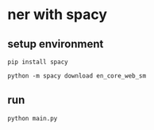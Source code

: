 # ner with spacy

## setup environment

```shell
pip install spacy
```

```shell
python -m spacy download en_core_web_sm
```

## run

```shell
python main.py
```
